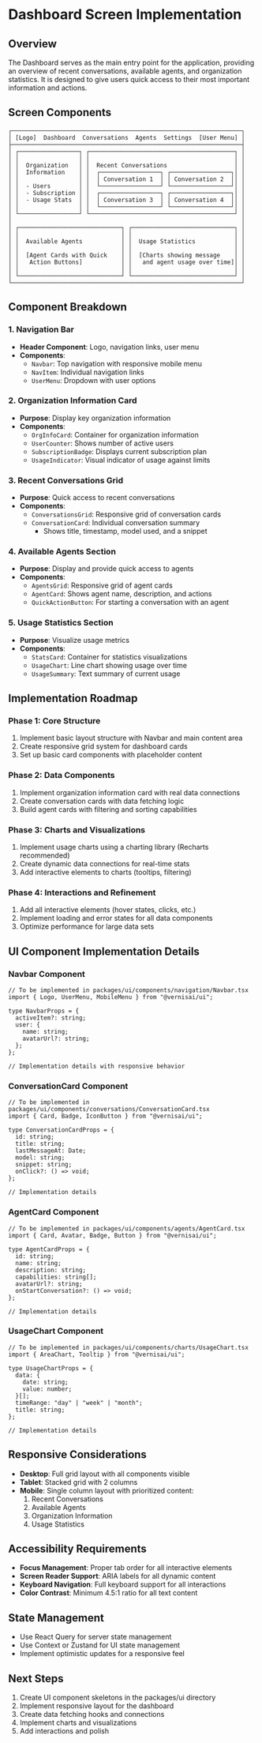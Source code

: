 # Dashboard Screen Implementation

## Overview

The Dashboard serves as the main entry point for the application, providing an overview of recent conversations, available agents, and organization statistics. It is designed to give users quick access to their most important information and actions.

## Screen Components

```ascii
┌─────────────────────────────────────────────────────────────────┐
│ [Logo]  Dashboard  Conversations  Agents  Settings  [User Menu] │
├─────────────────────────────────────────────────────────────────┤
│ ┌─────────────────┐ ┌─────────────────────────────────────────┐ │
│ │                 │ │                                         │ │
│ │  Organization   │ │  Recent Conversations                   │ │
│ │  Information    │ │  ┌─────────────────┐ ┌─────────────────┐│ │
│ │                 │ │  │ Conversation 1  │ │ Conversation 2  ││ │
│ │  - Users        │ │  └─────────────────┘ └─────────────────┘│ │
│ │  - Subscription │ │  ┌─────────────────┐ ┌─────────────────┐│ │
│ │  - Usage Stats  │ │  │ Conversation 3  │ │ Conversation 4  ││ │
│ │                 │ │  └─────────────────┘ └─────────────────┘│ │
│ └─────────────────┘ └─────────────────────────────────────────┘ │
│                                                                 │
│ ┌─────────────────────────────┐ ┌─────────────────────────────┐ │
│ │                             │ │                             │ │
│ │  Available Agents           │ │  Usage Statistics           │ │
│ │                             │ │                             │ │
│ │  [Agent Cards with Quick    │ │  [Charts showing message    │ │
│ │   Action Buttons]           │ │   and agent usage over time]│ │
│ │                             │ │                             │ │
│ └─────────────────────────────┘ └─────────────────────────────┘ │
└─────────────────────────────────────────────────────────────────┘
```

## Component Breakdown

### 1. Navigation Bar

- **Header Component**: Logo, navigation links, user menu
- **Components**:
  - `Navbar`: Top navigation with responsive mobile menu
  - `NavItem`: Individual navigation links
  - `UserMenu`: Dropdown with user options

### 2. Organization Information Card

- **Purpose**: Display key organization information
- **Components**:
  - `OrgInfoCard`: Container for organization information
  - `UserCounter`: Shows number of active users
  - `SubscriptionBadge`: Displays current subscription plan
  - `UsageIndicator`: Visual indicator of usage against limits

### 3. Recent Conversations Grid

- **Purpose**: Quick access to recent conversations
- **Components**:
  - `ConversationsGrid`: Responsive grid of conversation cards
  - `ConversationCard`: Individual conversation summary
    - Shows title, timestamp, model used, and a snippet

### 4. Available Agents Section

- **Purpose**: Display and provide quick access to agents
- **Components**:
  - `AgentsGrid`: Responsive grid of agent cards
  - `AgentCard`: Shows agent name, description, and actions
  - `QuickActionButton`: For starting a conversation with an agent

### 5. Usage Statistics Section

- **Purpose**: Visualize usage metrics
- **Components**:
  - `StatsCard`: Container for statistics visualizations
  - `UsageChart`: Line chart showing usage over time
  - `UsageSummary`: Text summary of current usage

## Implementation Roadmap

### Phase 1: Core Structure

1. Implement basic layout structure with Navbar and main content area
2. Create responsive grid system for dashboard cards
3. Set up basic card components with placeholder content

### Phase 2: Data Components

1. Implement organization information card with real data connections
2. Create conversation cards with data fetching logic
3. Build agent cards with filtering and sorting capabilities

### Phase 3: Charts and Visualizations

1. Implement usage charts using a charting library (Recharts recommended)
2. Create dynamic data connections for real-time stats
3. Add interactive elements to charts (tooltips, filtering)

### Phase 4: Interactions and Refinement

1. Add all interactive elements (hover states, clicks, etc.)
2. Implement loading and error states for all data components
3. Optimize performance for large data sets

## UI Component Implementation Details

### Navbar Component

```tsx
// To be implemented in packages/ui/components/navigation/Navbar.tsx
import { Logo, UserMenu, MobileMenu } from "@vernisai/ui";

type NavbarProps = {
  activeItem?: string;
  user: {
    name: string;
    avatarUrl?: string;
  };
};

// Implementation details with responsive behavior
```

### ConversationCard Component

```tsx
// To be implemented in packages/ui/components/conversations/ConversationCard.tsx
import { Card, Badge, IconButton } from "@vernisai/ui";

type ConversationCardProps = {
  id: string;
  title: string;
  lastMessageAt: Date;
  model: string;
  snippet: string;
  onClick?: () => void;
};

// Implementation details
```

### AgentCard Component

```tsx
// To be implemented in packages/ui/components/agents/AgentCard.tsx
import { Card, Avatar, Badge, Button } from "@vernisai/ui";

type AgentCardProps = {
  id: string;
  name: string;
  description: string;
  capabilities: string[];
  avatarUrl?: string;
  onStartConversation?: () => void;
};

// Implementation details
```

### UsageChart Component

```tsx
// To be implemented in packages/ui/components/charts/UsageChart.tsx
import { AreaChart, Tooltip } from "@vernisai/ui";

type UsageChartProps = {
  data: {
    date: string;
    value: number;
  }[];
  timeRange: "day" | "week" | "month";
  title: string;
};

// Implementation details
```

## Responsive Considerations

- **Desktop**: Full grid layout with all components visible
- **Tablet**: Stacked grid with 2 columns
- **Mobile**: Single column layout with prioritized content:
  1. Recent Conversations
  2. Available Agents
  3. Organization Information
  4. Usage Statistics

## Accessibility Requirements

- **Focus Management**: Proper tab order for all interactive elements
- **Screen Reader Support**: ARIA labels for all dynamic content
- **Keyboard Navigation**: Full keyboard support for all interactions
- **Color Contrast**: Minimum 4.5:1 ratio for all text content

## State Management

- Use React Query for server state management
- Use Context or Zustand for UI state management
- Implement optimistic updates for a responsive feel

## Next Steps

1. Create UI component skeletons in the packages/ui directory
2. Implement responsive layout for the dashboard
3. Create data fetching hooks and connections
4. Implement charts and visualizations
5. Add interactions and polish
